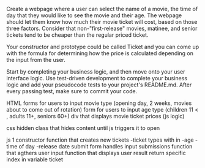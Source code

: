 Create a webpage where a user can select the name of a movie, the time of day that they would like to see the movie and their age. The webpage should let them know how much their movie ticket will cost, based on those three factors. Consider that non-"first-release" movies, matinee, and senior tickets tend to be cheaper than the regular priced ticket.

Your constructor and prototype could be called Ticket and you can come up with the formula for determining how the price is calculated depending on the input from the user.

Start by completing your business logic, and then move onto your user interface logic. Use test-driven development to complete your business logic and add your pseudocode tests to your project's README.md. After every passing test, make sure to commit your code.

HTML
forms for users to input movie type (opening day, 2 weeks, movies about to come out of rotation)
form for users to input age type (children 11 < , adults 11+, seniors 60+)
div that displays movie ticket prices (js logic)

css
hidden class that hides content until js triggers it to open

js
1 constructor function that creates new tickets
-ticket types with in
-age
-time of day
-release date
submit form handles input submissions
function that agthers user input
function that displays user result
return specific index in variable ticket